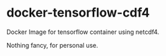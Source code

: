 # docker-tensorflow-cdf4
Docker Image for tensorflow container using netcdf4.

Nothing fancy, for personal use.
